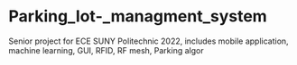 # Parking_lot-_managment_system
Senior project for ECE SUNY Politechnic 2022, includes mobile application, machine learning, GUI, RFID, RF mesh, Parking algor
